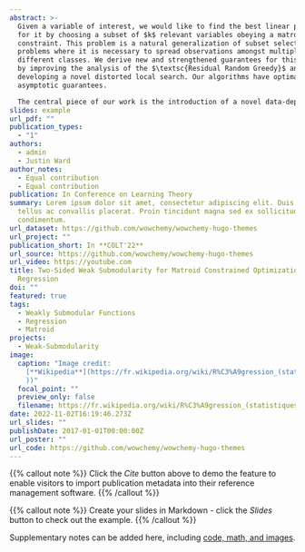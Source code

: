 ```yaml
---
abstract: >-
  Given a variable of interest, we would like to find the best linear predictor
  for it by choosing a subset of $k$ relevant variables obeying a matroid
  constraint. This problem is a natural generalization of subset selection
  problems where it is necessary to spread observations amongst multiple
  different classes. We derive new and strengthened guarantees for this problem
  by improving the analysis of the $\textsc{Residual Random Greedy}$ and by
  developing a novel distorted local search. Our algorithms have optimal
  asymptotic guarantees.

  The central piece of our work is the introduction of a novel data-dependent parameter extending Das and Kempe's definition [paper$\url{https://arxiv.org/abs/1102.3975}$]. In the regression problem, this parameter is connected to the minimum $k$-sparse eigenvalue of the covariance matrix. We obtain similar results that Bayesian A-optimal Design and Column Subset Selection leading to new guarantees for these problems as well.
slides: example
url_pdf: ""
publication_types:
  - "1"
authors:
  - admin
  - Justin Ward
author_notes:
  - Equal contribution
  - Equal contribution
publication: In Conference on Learning Theory
summary: Lorem ipsum dolor sit amet, consectetur adipiscing elit. Duis posuere
  tellus ac convallis placerat. Proin tincidunt magna sed ex sollicitudin
  condimentum.
url_dataset: https://github.com/wowchemy/wowchemy-hugo-themes
url_project: ""
publication_short: In **COLT'22**
url_source: https://github.com/wowchemy/wowchemy-hugo-themes
url_video: https://youtube.com
title: Two-Sided Weak Submodularity for Matroid Constrained Optimization and
  Regression
doi: ""
featured: true
tags:
  - Weakly Submodular Functions
  - Regression
  - Matroid
projects:
  - Weak-Submodularity
image:
  caption: "Image credit:
    [**Wikipedia**](https://fr.wikipedia.org/wiki/R%C3%A9gression_(statistiques\
    ))"
  focal_point: ""
  preview_only: false
  filename: https://fr.wikipedia.org/wiki/R%C3%A9gression_(statistiques)#/media/Fichier:Linear_regression.svg
date: 2022-11-02T16:19:46.273Z
url_slides: ""
publishDate: 2017-01-01T00:00:00Z
url_poster: ""
url_code: https://github.com/wowchemy/wowchemy-hugo-themes
---
```


{{% callout note %}}
Click the _Cite_ button above to demo the feature to enable visitors to import publication metadata into their reference management software.
{{% /callout %}}

{{% callout note %}}
Create your slides in Markdown - click the _Slides_ button to check out the example.
{{% /callout %}}

Supplementary notes can be added here, including [code, math, and images](https://wowchemy.com/docs/writing-markdown-latex/).
